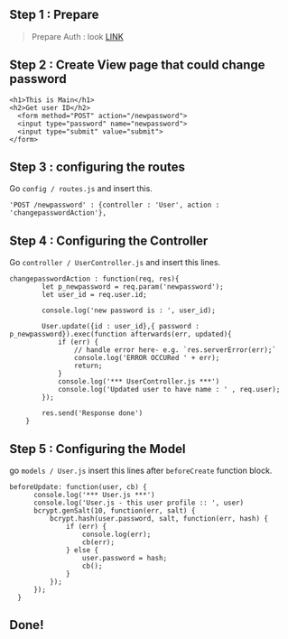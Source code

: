 
## Step 1 : Prepare
> Prepare Auth : look [LINK](https://github.com/mothcar/common/blob/master/Sails%20and%20OrientDB/passport/login.md)

## Step 2 : Create View page that could change password
```
<h1>This is Main</h1>
<h2>Get user ID</h2>
  <form method="POST" action="/newpassword">
  <input type="password" name="newpassword">
  <input type="submit" value="submit">
</form>
```

## Step 3 : configuring the routes
Go `config / routes.js` and insert this.
```
'POST /newpassword' : {controller : 'User', action : 'changepasswordAction'},
```

## Step 4 : Configuring the Controller
Go `controller / UserController.js` and insert this lines.
```
changepasswordAction : function(req, res){
		let p_newpassword = req.param('newpassword');
		let user_id = req.user.id;
		
		console.log('new password is : ', user_id);

		User.update({id : user_id},{ password : p_newpassword}).exec(function afterwards(err, updated){
			if (err) {
				// handle error here- e.g. `res.serverError(err);`
				console.log('ERROR OCCURed ' + err);
				return;
			}
			console.log('*** UserController.js ***')
			console.log('Updated user to have name : ' , req.user);
		});

		res.send('Response done')
	}
  ```
  
  ## Step 5 : Configuring the Model
  go `models / User.js` insert this lines after `beforeCreate` function block.
  ```
  beforeUpdate: function(user, cb) {
		console.log('*** User.js ***')
		console.log('User.js - this user profile :: ', user)
		bcrypt.genSalt(10, function(err, salt) {
			bcrypt.hash(user.password, salt, function(err, hash) {
				if (err) {
					console.log(err);
					cb(err);
				} else {
					user.password = hash;
					cb();
				}
			});
		});
	}
  ```
  
## Done!
